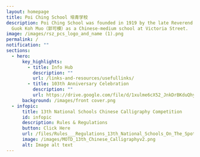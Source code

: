 ```yaml
---
layout: homepage
title: Poi Ching School 培青学校
description: Poi Ching School was founded in 1919 by the late Reverend Canon
  Guok Koh Muo（郭可模）as a Chinese-medium school at Victoria Street.
image: /images/rsz_pcs_logo_and_name (1).png
permalink: /
notification: ""
sections:
  - hero:
      key_highlights:
        - title: Info Hub
          description: ""
          url: /links-and-resources/usefullinks/
        - title: 103th Anniversary Celebration
          description: ""
          url: https://drive.google.com/file/d/1xulme6cX52_JnkDrBKduQhyQAeFGiDMH/view?usp=sharing
      background: /images/front cover.png
  - infopic:
      title: 13th National Schools Chinese Calligraphy Competition
      id: infopic
      description: Rules & Regulations
      button: Click Here
      url: /files/Rules___Regulations_13th_National_Schools_On_The_Spot_Chinese_Calligraphy_Competition.pdf
      image: /images/MOTD_13th_Chinese_Calligraphyv2.png
      alt: Image alt text
---
```

